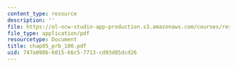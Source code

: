 ```yaml
---
content_type: resource
description: ''
file: https://ol-ocw-studio-app-production.s3.amazonaws.com/courses/res-6-001-continuum-electromechanics-spring-2009/747a090b601566c57713cd93d85dcd26_chap05_prb_100.pdf
file_type: application/pdf
resourcetype: Document
title: chap05_prb_100.pdf
uid: 747a090b-6015-66c5-7713-cd93d85dcd26
---
```

